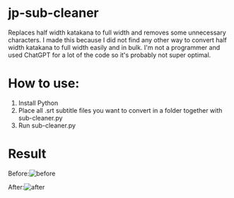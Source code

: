 # jp-sub-cleaner
Replaces half width katakana to full width and removes some unnecessary characters. I made this because I did not find any other way to convert half width katakana to full width easily and in bulk. I'm not a programmer and used ChatGPT for a lot of the code so it's probably not super optimal.

# How to use:
1. Install Python
2. Place all .srt subtitle files you want to convert in a folder together with sub-cleaner.py
3. Run sub-cleaner.py

# Result
Before:![before](https://github.com/Maltesaa/jp-sub-cleaner/assets/66385422/c2c2fe7d-9b8f-4569-8714-d479080b69aa)


After:![after](https://github.com/Maltesaa/jp-sub-cleaner/assets/66385422/4015ef4f-50fd-4d7c-a1a2-1fb35de92a27)

